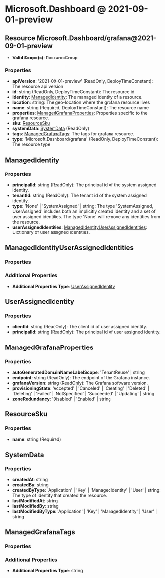 # Microsoft.Dashboard @ 2021-09-01-preview

## Resource Microsoft.Dashboard/grafana@2021-09-01-preview
* **Valid Scope(s)**: ResourceGroup
### Properties
* **apiVersion**: '2021-09-01-preview' (ReadOnly, DeployTimeConstant): The resource api version
* **id**: string (ReadOnly, DeployTimeConstant): The resource id
* **identity**: [ManagedIdentity](#managedidentity): The managed identity of a resource.
* **location**: string: The geo-location where the grafana resource lives
* **name**: string (Required, DeployTimeConstant): The resource name
* **properties**: [ManagedGrafanaProperties](#managedgrafanaproperties): Properties specific to the grafana resource.
* **sku**: [ResourceSku](#resourcesku)
* **systemData**: [SystemData](#systemdata) (ReadOnly)
* **tags**: [ManagedGrafanaTags](#managedgrafanatags): The tags for grafana resource.
* **type**: 'Microsoft.Dashboard/grafana' (ReadOnly, DeployTimeConstant): The resource type

## ManagedIdentity
### Properties
* **principalId**: string (ReadOnly): The principal id of the system assigned identity.
* **tenantId**: string (ReadOnly): The tenant id of the system assigned identity.
* **type**: 'None' | 'SystemAssigned' | string: The type 'SystemAssigned, UserAssigned' includes both an implicitly created identity and a set of user assigned identities. The type 'None' will remove any identities from the resource.
* **userAssignedIdentities**: [ManagedIdentityUserAssignedIdentities](#managedidentityuserassignedidentities): Dictionary of user assigned identities.

## ManagedIdentityUserAssignedIdentities
### Properties
### Additional Properties
* **Additional Properties Type**: [UserAssignedIdentity](#userassignedidentity)

## UserAssignedIdentity
### Properties
* **clientId**: string (ReadOnly): The client id of user assigned identity.
* **principalId**: string (ReadOnly): The principal id of user assigned identity.

## ManagedGrafanaProperties
### Properties
* **autoGeneratedDomainNameLabelScope**: 'TenantReuse' | string
* **endpoint**: string (ReadOnly): The endpoint of the Grafana instance.
* **grafanaVersion**: string (ReadOnly): The Grafana software version.
* **provisioningState**: 'Accepted' | 'Canceled' | 'Creating' | 'Deleted' | 'Deleting' | 'Failed' | 'NotSpecified' | 'Succeeded' | 'Updating' | string
* **zoneRedundancy**: 'Disabled' | 'Enabled' | string

## ResourceSku
### Properties
* **name**: string (Required)

## SystemData
### Properties
* **createdAt**: string
* **createdBy**: string
* **createdByType**: 'Application' | 'Key' | 'ManagedIdentity' | 'User' | string: The type of identity that created the resource.
* **lastModifiedAt**: string
* **lastModifiedBy**: string
* **lastModifiedByType**: 'Application' | 'Key' | 'ManagedIdentity' | 'User' | string

## ManagedGrafanaTags
### Properties
### Additional Properties
* **Additional Properties Type**: string

